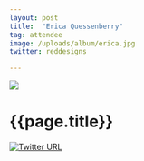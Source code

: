 ```yaml
---
layout: post
title:  "Erica Quessenberry"
tag: attendee
image: /uploads/album/erica.jpg
twitter: reddesigns

---
```


![]({{page.image}})
# {{page.title}}

[![Twitter URL](https://img.shields.io/twitter/url/https/twitter.com/{{page.twitter}}.svg?style=social&label=Follow%20%40{{page.twitter}})](https://twitter.com/{{page.twitter}})
